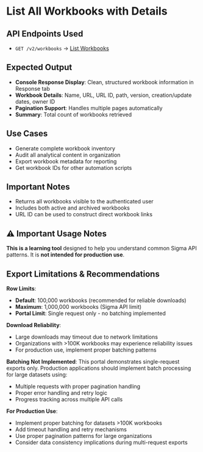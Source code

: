 # List All Workbooks with Details

## API Endpoints Used

- `GET /v2/workbooks` → [List Workbooks](https://help.sigmacomputing.com/reference/listworkbooks)

## Expected Output

- **Console Response Display**: Clean, structured workbook information in Response tab
- **Workbook Details**: Name, URL, URL ID, path, version, creation/update dates, owner ID
- **Pagination Support**: Handles multiple pages automatically
- **Summary**: Total count of workbooks retrieved

## Use Cases

- Generate complete workbook inventory
- Audit all analytical content in organization
- Export workbook metadata for reporting
- Get workbook IDs for other automation scripts

## Important Notes

- Returns all workbooks visible to the authenticated user
- Includes both active and archived workbooks
- URL ID can be used to construct direct workbook links

## ⚠️ Important Usage Notes

**This is a learning tool** designed to help you understand common Sigma API patterns. It is **not intended for production use**.

## Export Limitations & Recommendations

**Row Limits**:
- **Default**: 100,000 workbooks (recommended for reliable downloads)
- **Maximum**: 1,000,000 workbooks (Sigma API limit)
- **Portal Limit**: Single request only - no batching implemented

**Download Reliability**:
- Large downloads may timeout due to network limitations
- Organizations with >100K workbooks may experience reliability issues
- For production use, implement proper batching patterns

**Batching Not Implemented**: This portal demonstrates single-request exports only. Production applications should implement batch processing for large datasets using:
- Multiple requests with proper pagination handling
- Proper error handling and retry logic
- Progress tracking across multiple API calls

**For Production Use**: 
- Implement proper batching for datasets >100K workbooks
- Add timeout handling and retry mechanisms  
- Use proper pagination patterns for large organizations
- Consider data consistency implications during multi-request exports